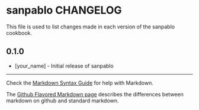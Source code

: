 sanpablo CHANGELOG
==================

This file is used to list changes made in each version of the sanpablo cookbook.

0.1.0
-----
- [your_name] - Initial release of sanpablo

- - -
Check the [Markdown Syntax Guide](http://daringfireball.net/projects/markdown/syntax) for help with Markdown.

The [Github Flavored Markdown page](http://github.github.com/github-flavored-markdown/) describes the differences between markdown on github and standard markdown.
